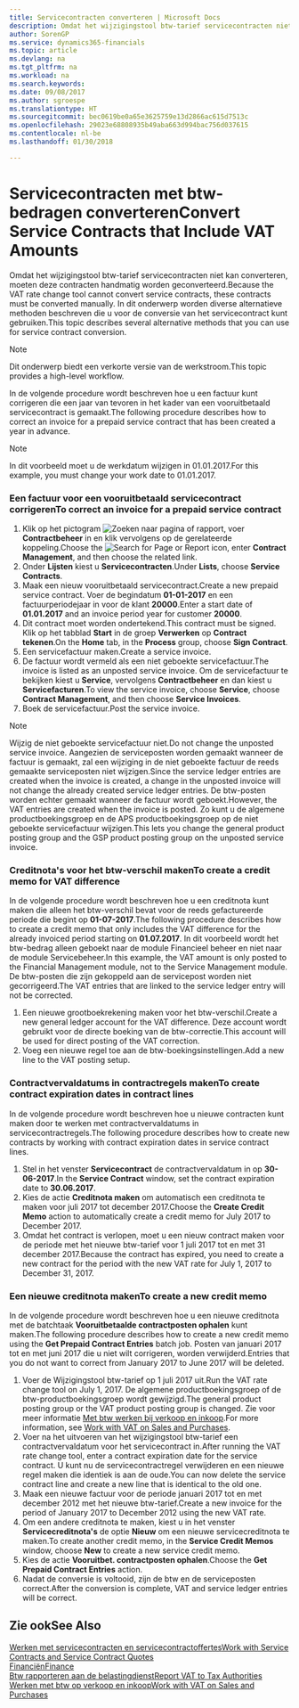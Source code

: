 ```yaml
---
title: Servicecontracten converteren | Microsoft Docs
description: Omdat het wijzigingstool btw-tarief servicecontracten niet kan converteren, moeten deze contracten handmatig worden geconverteerd. In dit onderwerp worden diverse alternatieve methoden beschreven die u voor de conversie van het servicecontract kunt gebruiken.
author: SorenGP
ms.service: dynamics365-financials
ms.topic: article
ms.devlang: na
ms.tgt_pltfrm: na
ms.workload: na
ms.search.keywords: 
ms.date: 09/08/2017
ms.author: sgroespe
ms.translationtype: HT
ms.sourcegitcommit: bec0619be0a65e3625759e13d2866ac615d7513c
ms.openlocfilehash: 29023e68808935b49aba663d994bac756d037615
ms.contentlocale: nl-be
ms.lasthandoff: 01/30/2018

---
```

# <a name="convert-service-contracts-that-include-vat-amounts"></a><span data-ttu-id="c8311-104">Servicecontracten met btw-bedragen converteren</span><span class="sxs-lookup"><span data-stu-id="c8311-104">Convert Service Contracts that Include VAT Amounts</span></span>
<span data-ttu-id="c8311-105">Omdat het wijzigingstool btw-tarief servicecontracten niet kan converteren, moeten deze contracten handmatig worden geconverteerd.</span><span class="sxs-lookup"><span data-stu-id="c8311-105">Because the VAT rate change tool cannot convert service contracts, these contracts must be converted manually.</span></span> <span data-ttu-id="c8311-106">In dit onderwerp worden diverse alternatieve methoden beschreven die u voor de conversie van het servicecontract kunt gebruiken.</span><span class="sxs-lookup"><span data-stu-id="c8311-106">This topic describes several alternative methods that you can use for service contract conversion.</span></span>  

> [!NOTE]  
>  <span data-ttu-id="c8311-107">Dit onderwerp biedt een verkorte versie van de werkstroom.</span><span class="sxs-lookup"><span data-stu-id="c8311-107">This topic provides a high-level workflow.</span></span>  

 <span data-ttu-id="c8311-108">In de volgende procedure wordt beschreven hoe u een factuur kunt corrigeren die een jaar van tevoren in het kader van een vooruitbetaald servicecontract is gemaakt.</span><span class="sxs-lookup"><span data-stu-id="c8311-108">The following procedure describes how to correct an invoice for a prepaid service contract that has been created a year in advance.</span></span>  

> [!NOTE]  
>  <span data-ttu-id="c8311-109">In dit voorbeeld moet u de werkdatum wijzigen in 01.01.2017.</span><span class="sxs-lookup"><span data-stu-id="c8311-109">For this example, you must change your work date to 01.01.2017.</span></span>  

### <a name="to-correct-an-invoice-for-a-prepaid-service-contract"></a><span data-ttu-id="c8311-110">Een factuur voor een vooruitbetaald servicecontract corrigeren</span><span class="sxs-lookup"><span data-stu-id="c8311-110">To correct an invoice for a prepaid service contract</span></span>  
1. <span data-ttu-id="c8311-111">Klik op het pictogram ![Zoeken naar pagina of rapport](media/ui-search/search_small.png "pictogram Zoeken naar pagina of rapport"), voer **Contractbeheer** in en klik vervolgens op de gerelateerde koppeling.</span><span class="sxs-lookup"><span data-stu-id="c8311-111">Choose the ![Search for Page or Report](media/ui-search/search_small.png "Search for Page or Report icon") icon, enter **Contract Management**, and then choose the related link.</span></span>  
2. <span data-ttu-id="c8311-112">Onder **Lijsten** kiest u **Servicecontracten**.</span><span class="sxs-lookup"><span data-stu-id="c8311-112">Under **Lists**, choose **Service Contracts**.</span></span>  
3. <span data-ttu-id="c8311-113">Maak een nieuw vooruitbetaald servicecontract.</span><span class="sxs-lookup"><span data-stu-id="c8311-113">Create a new prepaid service contract.</span></span> <span data-ttu-id="c8311-114">Voer de begindatum **01-01-2017** en een factuurperiodejaar in voor de klant **20000**.</span><span class="sxs-lookup"><span data-stu-id="c8311-114">Enter a start date of **01.01.2017** and an invoice period year for customer **20000**.</span></span>  
4. <span data-ttu-id="c8311-115">Dit contract moet worden ondertekend.</span><span class="sxs-lookup"><span data-stu-id="c8311-115">This contract must be signed.</span></span> <span data-ttu-id="c8311-116">Klik op het tabblad **Start** in de groep **Verwerken** op **Contract tekenen**.</span><span class="sxs-lookup"><span data-stu-id="c8311-116">On the **Home** tab, in the **Process** group, choose **Sign Contract**.</span></span>  
5. <span data-ttu-id="c8311-117">Een servicefactuur maken.</span><span class="sxs-lookup"><span data-stu-id="c8311-117">Create a service invoice.</span></span>
6. <span data-ttu-id="c8311-118">De factuur wordt vermeld als een niet geboekte servicefactuur.</span><span class="sxs-lookup"><span data-stu-id="c8311-118">The invoice is listed as an unposted service invoice.</span></span> <span data-ttu-id="c8311-119">Om de servicefactuur te bekijken kiest u **Service**, vervolgens **Contractbeheer** en dan kiest u **Servicefacturen**.</span><span class="sxs-lookup"><span data-stu-id="c8311-119">To view the service invoice, choose **Service**, choose **Contract Management**, and then choose **Service Invoices**.</span></span>  
7. <span data-ttu-id="c8311-120">Boek de servicefactuur.</span><span class="sxs-lookup"><span data-stu-id="c8311-120">Post the service invoice.</span></span>  

> [!NOTE]  
>  <span data-ttu-id="c8311-121">Wijzig de niet geboekte servicefactuur niet.</span><span class="sxs-lookup"><span data-stu-id="c8311-121">Do not change the unposted service invoice.</span></span> <span data-ttu-id="c8311-122">Aangezien de serviceposten worden gemaakt wanneer de factuur is gemaakt, zal een wijziging in de niet geboekte factuur de reeds gemaakte serviceposten niet wijzigen.</span><span class="sxs-lookup"><span data-stu-id="c8311-122">Since the service ledger entries are created when the invoice is created, a change in the unposted invoice will not change the already created service ledger entries.</span></span> <span data-ttu-id="c8311-123">De btw-posten worden echter gemaakt wanneer de factuur wordt geboekt.</span><span class="sxs-lookup"><span data-stu-id="c8311-123">However, the VAT entries are created when the invoice is posted.</span></span> <span data-ttu-id="c8311-124">Zo kunt u de algemene productboekingsgroep en de APS productboekingsgroep op de niet geboekte servicefactuur wijzigen.</span><span class="sxs-lookup"><span data-stu-id="c8311-124">This lets you change the general product posting group and the GSP product posting group on the unposted service invoice.</span></span>  

### <a name="to-create-a-credit-memo-for-vat-difference"></a><span data-ttu-id="c8311-125">Creditnota's voor het btw-verschil maken</span><span class="sxs-lookup"><span data-stu-id="c8311-125">To create a credit memo for VAT difference</span></span>  
<span data-ttu-id="c8311-126">In de volgende procedure wordt beschreven hoe u een creditnota kunt maken die alleen het btw-verschil bevat voor de reeds gefactureerde periode die begint op **01-07-2017**.</span><span class="sxs-lookup"><span data-stu-id="c8311-126">The following procedure describes how to create a credit memo that only includes the VAT difference for the already invoiced period starting on **01.07.2017**.</span></span> <span data-ttu-id="c8311-127">In dit voorbeeld wordt het btw-bedrag alleen geboekt naar de module Financieel beheer en niet naar de module Servicebeheer.</span><span class="sxs-lookup"><span data-stu-id="c8311-127">In this example, the VAT amount is only posted to the Financial Management module, not to the Service Management module.</span></span> <span data-ttu-id="c8311-128">De btw-posten die zijn gekoppeld aan de servicepost worden niet gecorrigeerd.</span><span class="sxs-lookup"><span data-stu-id="c8311-128">The VAT entries that are linked to the service ledger entry will not be corrected.</span></span>  

1. <span data-ttu-id="c8311-129">Een nieuwe grootboekrekening maken voor het btw-verschil.</span><span class="sxs-lookup"><span data-stu-id="c8311-129">Create a new general ledger account for the VAT difference.</span></span> <span data-ttu-id="c8311-130">Deze account wordt gebruikt voor de directe boeking van de btw-correctie.</span><span class="sxs-lookup"><span data-stu-id="c8311-130">This account will be used for direct posting of the VAT correction.</span></span>  
2. <span data-ttu-id="c8311-131">Voeg een nieuwe regel toe aan de btw-boekingsinstellingen.</span><span class="sxs-lookup"><span data-stu-id="c8311-131">Add a new line to the VAT posting setup.</span></span>  

### <a name="to-create-contract-expiration-dates-in-contract-lines"></a><span data-ttu-id="c8311-132">Contractvervaldatums in contractregels maken</span><span class="sxs-lookup"><span data-stu-id="c8311-132">To create contract expiration dates in contract lines</span></span>  
<span data-ttu-id="c8311-133">In de volgende procedure wordt beschreven hoe u nieuwe contracten kunt maken door te werken met contractvervaldatums in servicecontractregels.</span><span class="sxs-lookup"><span data-stu-id="c8311-133">The following procedure describes how to create new contracts by working with contract expiration dates in service contract lines.</span></span>  

1. <span data-ttu-id="c8311-134">Stel in het venster **Servicecontract** de contractvervaldatum in op **30-06-2017**.</span><span class="sxs-lookup"><span data-stu-id="c8311-134">In the **Service Contract** window, set the contract expiration date to **30.06.2017**.</span></span>  
2. <span data-ttu-id="c8311-135">Kies de actie **Creditnota maken** om automatisch een creditnota te maken voor juli 2017 tot december 2017.</span><span class="sxs-lookup"><span data-stu-id="c8311-135">Choose the **Create Credit Memo** action to automatically create a credit memo for July 2017 to December 2017.</span></span>  
3. <span data-ttu-id="c8311-136">Omdat het contract is verlopen, moet u een nieuw contract maken voor de periode met het nieuwe btw-tarief voor 1 juli 2017 tot en met 31 december 2017.</span><span class="sxs-lookup"><span data-stu-id="c8311-136">Because the contract has expired, you need to create a new contract for the period with the new VAT rate for July 1, 2017 to December 31, 2017.</span></span>  

### <a name="to-create-a-new-credit-memo"></a><span data-ttu-id="c8311-137">Een nieuwe creditnota maken</span><span class="sxs-lookup"><span data-stu-id="c8311-137">To create a new credit memo</span></span>  
<span data-ttu-id="c8311-138">In de volgende procedure wordt beschreven hoe u een nieuwe creditnota met de batchtaak **Vooruitbetaalde contractposten ophalen** kunt maken.</span><span class="sxs-lookup"><span data-stu-id="c8311-138">The following procedure describes how to create a new credit memo using the **Get Prepaid Contract Entries** batch job.</span></span> <span data-ttu-id="c8311-139">Posten van januari 2017 tot en met juni 2017 die u niet wilt corrigeren, worden verwijderd.</span><span class="sxs-lookup"><span data-stu-id="c8311-139">Entries that you do not want to correct from January 2017 to June 2017 will be deleted.</span></span>  

1. <span data-ttu-id="c8311-140">Voer de Wijzigingstool btw-tarief op 1 juli 2017 uit.</span><span class="sxs-lookup"><span data-stu-id="c8311-140">Run the VAT rate change tool on July 1, 2017.</span></span> <span data-ttu-id="c8311-141">De algemene productboekingsgroep of de btw-productboekingsgroep wordt gewijzigd.</span><span class="sxs-lookup"><span data-stu-id="c8311-141">The general product posting group or the VAT product posting group is changed.</span></span> <span data-ttu-id="c8311-142">Zie voor meer informatie [Met btw werken bij verkoop en inkoop](finance-work-with-vat.md).</span><span class="sxs-lookup"><span data-stu-id="c8311-142">For more information, see [Work with VAT on Sales and Purchases](finance-work-with-vat.md).</span></span>  
2. <span data-ttu-id="c8311-143">Voer na het uitvoeren van het wijzigingstool btw-tarief een contractvervaldatum voor het servicecontract in.</span><span class="sxs-lookup"><span data-stu-id="c8311-143">After running the VAT rate change tool, enter a contract expiration date for the service contract.</span></span> <span data-ttu-id="c8311-144">U kunt nu de servicecontractregel verwijderen en een nieuwe regel maken die identiek is aan de oude.</span><span class="sxs-lookup"><span data-stu-id="c8311-144">You can now delete the service contract line and create a new line that is identical to the old one.</span></span>  
3. <span data-ttu-id="c8311-145">Maak een nieuwe factuur voor de periode januari 2017 tot en met december 2012 met het nieuwe btw-tarief.</span><span class="sxs-lookup"><span data-stu-id="c8311-145">Create a new invoice for the period of January 2017 to December 2012 using the new VAT rate.</span></span>  
4. <span data-ttu-id="c8311-146">Om een andere creditnota te maken, kiest u in het venster **Servicecreditnota's** de optie **Nieuw** om een nieuwe servicecreditnota te maken.</span><span class="sxs-lookup"><span data-stu-id="c8311-146">To create another credit memo, in the **Service Credit Memos** window, choose **New** to create a new service credit memo.</span></span>  
5. <span data-ttu-id="c8311-147">Kies de actie **Vooruitbet. contractposten ophalen**.</span><span class="sxs-lookup"><span data-stu-id="c8311-147">Choose the **Get Prepaid Contract Entries** action.</span></span>  
6. <span data-ttu-id="c8311-148">Nadat de conversie is voltooid, zijn de btw en de serviceposten correct.</span><span class="sxs-lookup"><span data-stu-id="c8311-148">After the conversion is complete, VAT and service ledger entries will be correct.</span></span>  

## <a name="see-also"></a><span data-ttu-id="c8311-149">Zie ook</span><span class="sxs-lookup"><span data-stu-id="c8311-149">See Also</span></span>  
[<span data-ttu-id="c8311-150">Werken met servicecontracten en servicecontractoffertes</span><span class="sxs-lookup"><span data-stu-id="c8311-150">Work with Service Contracts and Service Contract Quotes</span></span>](service-how-to-create-service-contracts-and-service-contract-quotes.md)  
[<span data-ttu-id="c8311-151">Financiën</span><span class="sxs-lookup"><span data-stu-id="c8311-151">Finance</span></span>](finance.md)  
[<span data-ttu-id="c8311-152">Btw rapporteren aan de belastingdienst</span><span class="sxs-lookup"><span data-stu-id="c8311-152">Report VAT to Tax Authorities</span></span>](finance-how-report-vat.md)  
[<span data-ttu-id="c8311-153">Werken met btw op verkoop en inkoop</span><span class="sxs-lookup"><span data-stu-id="c8311-153">Work with VAT on Sales and Purchases</span></span>](finance-work-with-vat.md)  

